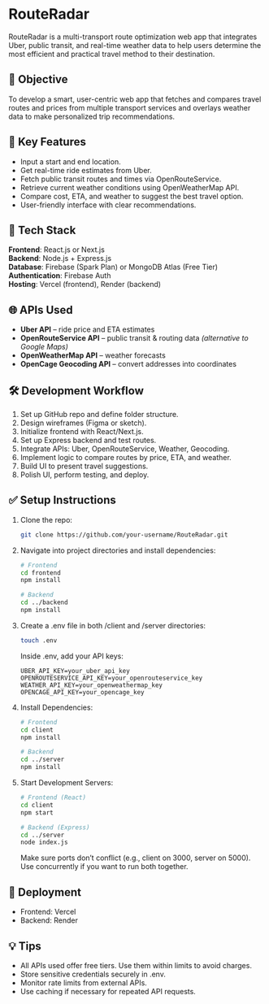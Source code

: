 # RouteRadar 

RouteRadar is a multi-transport route optimization web app that integrates Uber, public transit, and real-time weather data to help users determine the most efficient and practical travel method to their destination.

## 🚀 Objective

To develop a smart, user-centric web app that fetches and compares travel routes and prices from multiple transport services and overlays weather data to make personalized trip recommendations.

## 🌟 Key Features

- Input a start and end location.
- Get real-time ride estimates from Uber.
- Fetch public transit routes and times via OpenRouteService.
- Retrieve current weather conditions using OpenWeatherMap API.
- Compare cost, ETA, and weather to suggest the best travel option.
- User-friendly interface with clear recommendations.

## 🔧 Tech Stack

**Frontend**: React.js or Next.js  
**Backend**: Node.js + Express.js  
**Database**: Firebase (Spark Plan) or MongoDB Atlas (Free Tier)  
**Authentication**: Firebase Auth  
**Hosting**: Vercel (frontend), Render (backend)

## 🌐 APIs Used

- **Uber API** – ride price and ETA estimates  
- **OpenRouteService API** – public transit & routing data *(alternative to Google Maps)*  
- **OpenWeatherMap API** – weather forecasts  
- **OpenCage Geocoding API** – convert addresses into coordinates

## 🛠️ Development Workflow

1. Set up GitHub repo and define folder structure.
2. Design wireframes (Figma or sketch).
3. Initialize frontend with React/Next.js.
4. Set up Express backend and test routes.
5. Integrate APIs: Uber, OpenRouteService, Weather, Geocoding.
6. Implement logic to compare routes by price, ETA, and weather.
7. Build UI to present travel suggestions.
8. Polish UI, perform testing, and deploy.

## ✅ Setup Instructions

1. Clone the repo:
   ```bash
   git clone https://github.com/your-username/RouteRadar.git
   ```  

2. Navigate into project directories and install dependencies:
    ```bash
    # Frontend
    cd frontend
    npm install

    # Backend
    cd ../backend
    npm install
    ```

3. Create a .env file in both /client and /server directories:
    ```bash
    touch .env
    ```
    Inside .env, add your API keys:
    ```
    UBER_API_KEY=your_uber_api_key
    OPENROUTESERVICE_API_KEY=your_openrouteservice_key
    WEATHER_API_KEY=your_openweathermap_key
    OPENCAGE_API_KEY=your_opencage_key
    ```

4. Install Dependencies:
    ```bash
    # Frontend
    cd client
    npm install

    # Backend
    cd ../server
    npm install
    ```

5. Start Development Servers:
    ```bash
    # Frontend (React)
    cd client
    npm start

    # Backend (Express)
    cd ../server
    node index.js
    ```
    Make sure ports don’t conflict (e.g., client on 3000, server on 5000). Use concurrently if you want to run both together.

## 🚀 Deployment
- Frontend: Vercel
- Backend: Render

## 💡 Tips
- All APIs used offer free tiers. Use them within limits to avoid charges.
- Store sensitive credentials securely in .env.
- Monitor rate limits from external APIs.
- Use caching if necessary for repeated API requests.